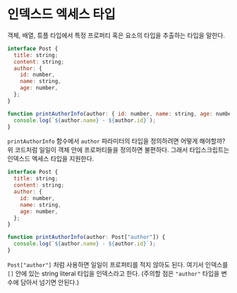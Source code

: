 # 인덱스드 엑세스 타입

객체, 배열, 튜플 타입에서 특정 프로퍼티 혹은 요소의 타입을 추출하는 타입을 말한다.

```javascript
interface Post {
  title: string;
  content: string;
  author: {
    id: number,
    name: string,
    age: number,
  };
}

function printAuthorInfo(author: { id: number, name: string, age: number }) {
  console.log(`${author.name} - ${author.id}`);
}
```

`printAuthorInfo` 함수에서 `author` 파라미터의 타입을 정의하려면 어떻게 해야할까? 위 코드처럼 일일이 객체 안에 프로퍼티들을 정의하면 불편하다. 그래서 타입스크립트는 인덱스드 엑세스 타입을 지원한다.

```javascript
interface Post {
  title: string;
  content: string;
  author: {
    id: number,
    name: string,
    age: number,
  };
}

function printAuthorInfo(author: Post["author"]) {
  console.log(`${author.name} - ${author.id}`);
}
```

`Post["author"]` 처럼 사용하면 일일이 프로퍼티를 적지 않아도 된다. 여기서 인덱스를 `[]` 안에 있는 string literal 타입을 인덱스라고 한다. (주의할 점은 `"author"` 타입을 변수에 담아서 넘기면 안된다.)
